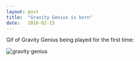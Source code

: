 ```yaml
---
layout: post
title:  "Gravity Genius is born"
date:   2016-02-15
---
```


Gif of Gravity Genius being played for the first time:

![gravity genius]({{site.baseurl}}assets/20160215-gravity-genius.gif)

